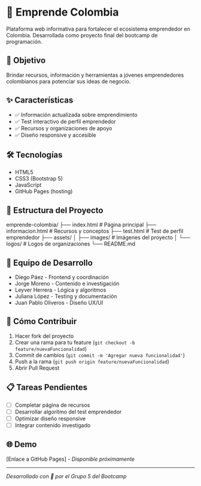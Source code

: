 # 🚀 Emprende Colombia

Plataforma web informativa para fortalecer el ecosistema emprendedor en Colombia. Desarrollada como proyecto final del bootcamp de programación.

## 🎯 Objetivo

Brindar recursos, información y herramientas a jóvenes emprendedores colombianos para potenciar sus ideas de negocio.

## ✨ Características

- ✅ Información actualizada sobre emprendimiento
- ✅ Test interactivo de perfil emprendedor
- ✅ Recursos y organizaciones de apoyo
- ✅ Diseño responsive y accesible

## 🛠️ Tecnologías

- HTML5
- CSS3 (Bootstrap 5)
- JavaScript
- GitHub Pages (hosting)

## 📁 Estructura del Proyecto
emprende-colombia/
├── index.html # Página principal
├── informacion.html # Recursos y conceptos
├── test.html # Test de perfil emprendedor
├── assets/
│ ├── images/ # Imágenes del proyecto
│ └── logos/ # Logos de organizaciones
└── README.md


## 👥 Equipo de Desarrollo

- Diego Páez - Frontend y coordinación
- Jorge Moreno - Contenido e investigación
- Leyver Herrera - Lógica y algoritmos
- Juliana López - Testing y documentación
- Juan Pablo Oliveros - Diseño UX/UI

## 🚀 Cómo Contribuir

1. Hacer fork del proyecto
2. Crear una rama para tu feature (`git checkout -b feature/nuevaFuncionalidad`)
3. Commit de cambios (`git commit -m 'Agregar nueva funcionalidad'`)
4. Push a la rama (`git push origin feature/nuevaFuncionalidad`)
5. Abrir Pull Request

## 📋 Tareas Pendientes

- [ ] Completar página de recursos
- [ ] Desarrollar algoritmo del test emprendedor
- [ ] Optimizar diseño responsive
- [ ] Integrar contenido investigado

## 🌐 Demo

[Enlace a GitHub Pages] - *Disponible próximamente*

---

*Desarrollado con 💚 por el Grupo 5 del Bootcamp*
